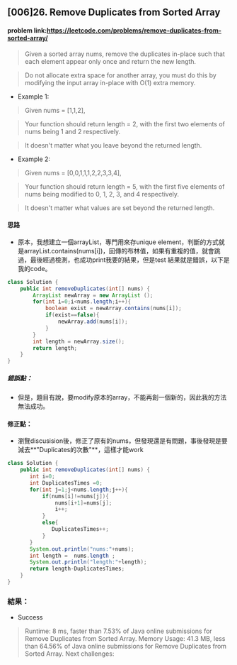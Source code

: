 ## [006]26. Remove Duplicates from Sorted Array

#### problem link:https://leetcode.com/problems/remove-duplicates-from-sorted-array/


> Given a sorted array nums, remove the duplicates in-place such that each element appear only once and return the new length.

>Do not allocate extra space for another array, you must do this by modifying the input array in-place with O(1) extra memory.

- Example 1:

> Given nums = [1,1,2],

>Your function should return length = 2, with the first two elements of nums being 1 and 2 respectively.

>It doesn't matter what you leave beyond the returned length.

- Example 2:
> Given nums = [0,0,1,1,1,2,2,3,3,4],

>Your function should return length = 5, with the first five elements of nums being modified to 0, 1, 2, 3, and 4 respectively.

>It doesn't matter what values are set beyond the returned length.

#### 思路

- 原本，我想建立一個arrayList，專門用來存unique element，判斷的方式就是arrayList.contains(nums[i])，回傳的布林值，如果有重複的值，就會跳過，最後經過檢測，也成功print我要的結果，但是test 結果就是錯誤，以下是我的code。


```java
class Solution {
    public int removeDuplicates(int[] nums) {
        ArrayList newArray = new ArrayList ();
        for(int i=0;i<nums.length;i++){
            boolean exist = newArray.contains(nums[i]); 
            if(exist==false){
                newArray.add(nums[i]);
            }
        }
        int length = newArray.size();
        return length;
    }
}
```

##### 錯誤點：
- 但是，題目有說，要modify原本的array，不能再創一個新的，因此我的方法無法成功。

#### 修正點：
- 瀏覽discusision後，修正了原有的nums，但發現還是有問題，事後發現是要減去**"Duplicates的次數"**，這樣才能work


```java
class Solution {
    public int removeDuplicates(int[] nums) {
       int i=0;
       int DuplicatesTimes =0;
       for(int j=1;j<nums.length;j++){
           if(nums[i]!=nums[j]){
               nums[i+1]=nums[j];
               i++;
           }
           else{
              DuplicatesTimes++; 
           }
       }
       System.out.println("nums:"+nums);
       int length =  nums.length ;
       System.out.println("length:"+length);
       return length-DuplicatesTimes; 
    }
}
```

### 結果：
- Success
>Runtime: 8 ms, faster than 7.53% of Java online submissions for Remove Duplicates from Sorted Array.
>Memory Usage: 41.3 MB, less than 64.56% of Java online submissions for Remove Duplicates from Sorted Array.
Next challenges:
